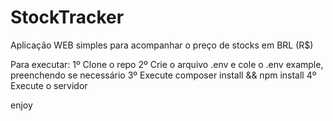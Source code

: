 # StockTracker
Aplicação WEB simples para acompanhar o preço de stocks em BRL (R$)

Para executar:
1º Clone o repo
2º Crie o arquivo .env e cole o .env example, preenchendo se necessário
3º Execute composer install && npm install
4º Execute o servidor

enjoy
